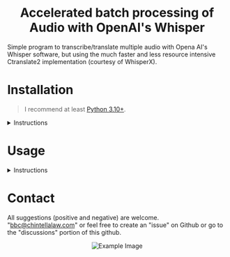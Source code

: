 <a name="top"></a>

<div align="center">
  <h1> Accelerated batch processing of Audio with OpenAI's Whisper
</div>
Simple program to transcribe/translate multiple audio with Opena AI's Whisper software, but using the much faster and less resource intensive Ctranslate2 implementation (courtesy of WhisperX).

# Installation

> I recommend at least [Python 3.10+](https://www.python.org/downloads/release/python-31011/).
<details>
  <Summary>Instructions</Summary>

### Step 1 - Install CUDA
Go [HERE](https://developer.nvidia.com/cuda-toolkit-archive) and select the version of CUDA that you want to install.
> I highly recommend 11.8.0 since it's compatible with the most recent stable version of PyTorch.

### Step 2 - Obtain Repository
Download all the files of my repository to a folder of your choosing.

### Step 3 - Virtual Environment
* Open the folder containing my repository files.  Create a command prompt and create a virtual environment with this command:
```
python -m venv .
```
* Then "activate" the virtual environment:
```
.\Scripts\activate
```
### Step 4 - Upgrade pip
```
python -m pip install --upgrade pip
```

### Step 5 - Install PyTorch
* Nvidia GPUs:
```
pip install torch torchvision torchaudio --index-url https://download.pytorch.org/whl/cu118
```
> If you did not install CUDA 11.8, you must go [HERE](https://pytorch.org/get-started/locally/) to determine the correct command.  Also, remember to change "pip3" to pip since we're working in the virtual environment.

### Step 6 - Install WhisperX
```
pip install git+https://github.com/openai/whisper.git 
```

### Step 7 - Install PySide6
```
pip install PySide6
```

</details>

# Usage
<details>
  <summary>Instructions</summary>
  
### Step 1 - Virtual Environment
> Open a command prompt in the folder you saved my files to and once again create a virtual environment.
```
.\Scripts\activate
```

### Step 2 - Run the Main Script
```
python whisper_batch_whisperx.py
```
> This will bring up the GUi and you should be able to figure it out from here.  The Whisper program should download any model you select to the default "cache" directory on your computer.

</details>

# Contact

All suggestions (positive and negative) are welcome.  "bbc@chintellalaw.com" or feel free to create an "issue" on Github or go to the "discussions" portion of this github.

<div align="center">
  <img src="https://github.com/BBC-Esq/Batch-Process-OpenAI-Whisper/blob/main/example.png?raw=true" alt="Example Image">
</div>
